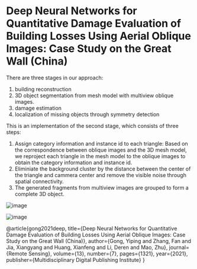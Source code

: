 # Deep Neural Networks for Quantitative Damage Evaluation of Building Losses Using Aerial Oblique Images: Case Study on the Great Wall (China)

There are three stages in our approach:

1. building reconstruction
2. 3D object segmentation from mesh model with multiview oblique images.
3. damage estimation 
4. localization of missing objects through symmetry detection 

This is an implementation of the second stage, which consists of three steps: 

1) Assign category information and instance id to each triangle: Based on the correspondence between oblique images and the 3D mesh model, we reproject each triangle in the mesh model to the oblique images to obtain the category information and instance id.
2) Eliminiate the background cluster by the distance between the center of the triangle and cammera center and remove the visible noise through spatial connectivity.
3) The generated fragments from multiview images are grouped to form a complete 3D object.

![image](graphical_abstract.png)


![image](framework.png)


@article{gong2021deep,
  title={Deep Neural Networks for Quantitative Damage Evaluation of Building Losses Using Aerial Oblique Images: Case Study on the Great Wall (China)},
  author={Gong, Yiping and Zhang, Fan and Jia, Xiangyang and Huang, Xianfeng and Li, Deren and Mao, Zhu},
  journal={Remote Sensing},
  volume={13},
  number={7},
  pages={1321},
  year={2021},
  publisher={Multidisciplinary Digital Publishing Institute}
}



